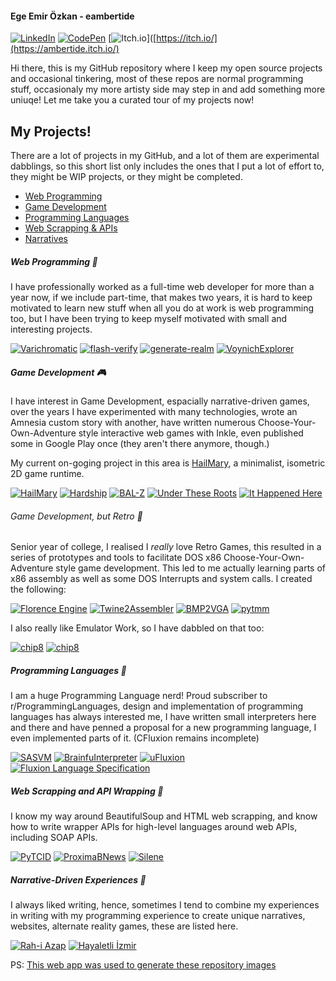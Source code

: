 #### Ege Emir Özkan - eambertide

<a href="https://www.linkedin.com/in/egeozkan/"><img alt="LinkedIn" src="https://img.shields.io/badge/linkedin%20-%230077B5.svg?&style=for-the-badge&logo=linkedin&logoColor=white"/></a>
[![CodePen](https://img.shields.io/badge/Codepen-000000?style=for-the-badge&logo=codepen&logoColor=white)](https://codepen.io/ambertide)
[![Itch.io](https://img.shields.io/badge/Itch-%23FF0B34.svg?style=for-the-badge&logo=Itch.io&logoColor=white)]([https://itch.io/](https://ambertide.itch.io/)

Hi there, this is my GitHub repository where I keep my open source projects and occasional tinkering, most of these repos are normal programming stuff, occasionaly my more artisty side may step in and add something more uniuqe! Let me take you a curated tour of my projects now!

## My Projects!

There are a lot of projects in my GitHub, and a lot of them are experimental dabblings, so this short list only includes the ones that I put a lot of effort to, they might be WIP
projects, or they might be completed.

* [Web Programming](#web-programming-)
* [Game Development](#game-development-)
* [Programming Languages](#programming-languages-)
* [Web Scrapping & APIs](#web-scrapping-and-api-wrapping-)
* [Narratives](#narrative-driven-experiences-)

##### Web Programming 🔗

I have professionally worked as a full-time web developer for more than a year now, if we include part-time, that makes two years,
it is hard to keep motivated to learn new stuff when all you do at work is web programming too, but I have been trying to keep myself
motivated with small and interesting projects.

[![Varichromatic](https://github-readme-stats.vercel.app/api/pin/?username=ambertide&repo=varichromatic)](https://github.com/ambertide/varichromatic)
[![flash-verify](https://github-readme-stats.vercel.app/api/pin/?username=ambertide&repo=flask-verify)](https://github.com/ambertide/flask-vertify)
[![generate-realm](https://github-readme-stats.vercel.app/api/pin/?username=ambertide&repo=generate-realm)](https://github.com/ambertide/generate-realm)
[![VoynichExplorer](https://github-readme-stats.vercel.app/api/pin/?username=ambertide&repo=VoynichExplorer)](https://github.com/ambertide/VoynichExplorer)

##### Game Development 🎮

I have interest in Game Development, espacially narrative-driven games, over the years I have experimented with many technologies, wrote an Amnesia custom story with another, have written numerous Choose-Your-Own-Adventure style interactive web games with Inkle, even published some in Google Play once (they aren't there anymore, though.) 

My current on-goging project in this area is [HailMary](https://github.com/GhostovenGames/HailMary), a minimalist, isometric 2D game runtime.

[![HailMary](https://github-readme-stats.vercel.app/api/pin/?username=GhostovenGames&repo=HailMary)](https://github.com/GhostovenGames/HailMary)
[![Hardship](https://github-readme-stats.vercel.app/api/pin/?username=Kardesler-Kodculuk&repo=hardship)](https://github.com/Kardesler-Kodculuk/hardship)
[![BAL-Z](https://github-readme-stats.vercel.app/api/pin/?username=DuskyPavement&repo=BAL-Z)](https://github.com/DuskyPavement/BAL-Z)
[![Under These Roots](https://github-readme-stats.vercel.app/api/pin/?username=ambertide&repo=Under-These-Roots)](https://github.com/ambertide/Under-These-Roots)
[![It Happened Here](https://github-readme-stats.vercel.app/api/pin/?username=ambertide&repo=ItHappenedHere)](https://github.com/ambertide/ItHappenedHere)

###### Game Development, but Retro 👾

Senior year of college, I realised I *really* love Retro Games, this resulted in a series of prototypes and tools to facilitate DOS x86 Choose-Your-Own-Adventure style game development. This led to me actually learning parts of x86 assembly as well as some DOS Interrupts and system calls. I created the following:

[![Florence Engine](https://github-readme-stats.vercel.app/api/pin/?username=ADA86Games&repo=Florence)](https://github.com/ADA86Games/Florence)
[![Twine2Assembler](https://github-readme-stats.vercel.app/api/pin/?username=ADA86Games&repo=Twine2Assembler)](https://github.com/ADA86Games/Twine2Assembler)
[![BMP2VGA](https://github-readme-stats.vercel.app/api/pin/?username=ADA86Games&repo=BMP2VGA)](https://github.com/ADA86Games/BMP2VGA)
[![pytmm](https://github-readme-stats.vercel.app/api/pin/?username=GhostovenGames&repo=pytmm)](https://github.com/GhostovenGames/pytmm)

I also really like Emulator Work, so I have dabbled on that too:

[![chip8](https://github-readme-stats.vercel.app/api/pin/?username=ambertide&repo=chip8)](https://github.com/ambertide/chip8)
[![chip8](https://github-readme-stats.vercel.app/api/pin/?username=ambertide&repo=beemu)](https://github.com/ambertide/beemu)


##### Programming Languages 🔨

I am a huge Programming Language nerd! Proud subscriber to r/ProgrammingLanguages, design and implementation of programming languages has always interested me, I have written small interpreters here and there and have penned a proposal for a new programming language, I even implemented parts of it. (CFluxion remains incomplete)

[![SASVM](https://github-readme-stats.vercel.app/api/pin/?username=ambertide&repo=SASVM)](https://github.com/ambertide/SASVM)
[![BrainfuInterpreter](https://github-readme-stats.vercel.app/api/pin/?username=ambertide&repo=BrainfuInterpreter)](https://github.com/ambertide/BrainfuInterpreter)
[![uFluxion](https://github-readme-stats.vercel.app/api/pin/?username=FluxionLanguage&repo=uFluxion)](https://github.com/FluxionLanguage/uFluxion)
[![Fluxion Language Specification](https://github-readme-stats.vercel.app/api/pin/?username=FluxionLanguage&repo=LanguageSpecification)](https://github.com/FluxionLanguage/LanguageSpecification)

##### Web Scrapping and API Wrapping 🤖

I know my way around BeautifulSoup and HTML web scrapping, and know how to write wrapper APIs for high-level languages around web APIs, including SOAP APIs.

[![PyTCID](https://github-readme-stats.vercel.app/api/pin/?username=ambertide&repo=PyTCID)](https://github.com/ambertide/PyTCID)
[![ProximaBNews](https://github-readme-stats.vercel.app/api/pin/?username=ambertide&repo=ProximaBNews)](https://github.com/ambertide/ProximaBNews)
[![Silene](https://github-readme-stats.vercel.app/api/pin/?username=ambertide&repo=Silene)](https://github.com/ambertide/Silene)

##### Narrative-Driven Experiences 📖

I always liked writing, hence, sometimes I tend to combine my experiences in writing with my programming experience to create unique narratives, websites, alternate reality games, these are listed here.

[![Rah-i Azap](https://github-readme-stats.vercel.app/api/pin/?username=ambertide&repo=RahiAzap)](https://github.com/ambertide/RahiAzap)
[![Hayaletli İzmir](https://github-readme-stats.vercel.app/api/pin/?username=ambertide&repo=hayaletliizmir)](https://github.com/ambertide/hayaletliizmir)

PS: [This web app was used to generate these repository images](https://github.com/anuraghazra/github-readme-stats)
